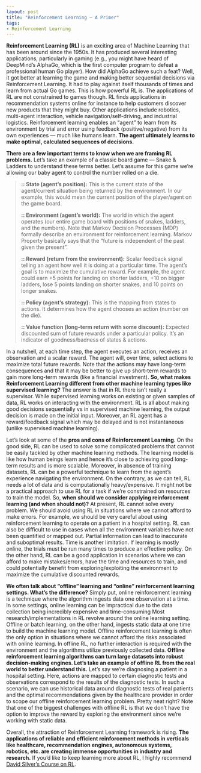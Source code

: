 ```yaml
---
layout: post
title: "Reinforcement Learning — A Primer"
tags:
- Reinforcement Learning
---
```


**Reinforcement Learning (RL)**  is an exciting area of Machine Learning that has been around since the 1950s. It has produced several interesting applications, particularly in gaming (e.g., you might have heard of DeepMind’s AlphaGo, which is the first computer program to defeat a professional human Go player). How did AlphaGo achieve such a feat? Well, it got better at learning the game and making better sequential decisions via Reinforcement Learning. It had to play against itself thousands of times and learn from actual Go games. This is how powerful RL is. The applications of RL are not constrained to games though. RL finds applications in recommendation systems online for instance to help customers discover new products that they might buy. Other applications include robotics, multi-agent interaction, vehicle navigation/self-driving, and industrial logistics. Reinforcement learning enables an “agent” to learn from its environment by trial and error using feedback (positive/negative) from its own experiences — much like humans learn.  **The agent ultimately learns to make optimal, calculated sequences of decisions.**

**There are a few important terms to know when we are framing RL problems.**  Let’s take an example of a classic board game — Snake & Ladders to understand these terms better. Let’s assume for this game we’re allowing our baby agent to control the number rolled on a die.

> **:: State (agent’s position):**  This is the current state of the agent/current situation being returned by the environment. In our example, this would mean the current position of the player/agent on the game board.
> 
> **:: Environment (agent’s world):**  The world in which the agent operates (our entire game board with positions of snakes, ladders, and the numbers). Note that Markov Decision Processes (MDP) formally describe an environment for reinforcement learning. Markov Property basically says that the “future is independent of the past given the present”.
> 
> **:: Reward (return from the environment):**  Scalar feedback signal telling an agent how well it is doing at a particular time. The agent’s goal is to maximize the cumulative reward. For example, the agent could earn +5 points for landing on shorter ladders, +10 on bigger ladders, lose 5 points landing on shorter snakes, and 10 points on longer snakes.
> 
> **:: Policy (agent’s strategy):**  This is the mapping from states to actions. It determines how the agent chooses an action (number on the die).
> 
> **:: Value function (long-term return with some discount):**  Expected discounted sum of future rewards under a particular policy. It’s an indicator of goodness/badness of states & actions.

In a nutshell, at each time step, the agent executes an action, receives an observation and a scalar reward. The agent will, over time, select actions to maximize total future rewards. Note that the actions may have long-term consequences and that it may be better to give up short-term rewards to gain more long-term rewards (like a financial investment).  **So, what makes Reinforcement Learning different from other machine learning types like supervised learning?**  The answer is that in RL there isn’t really a supervisor. While supervised learning works on existing or given samples of data, RL works on interacting with the environment. RL is all about making good decisions sequentially vs in supervised machine learning, the output decision is made on the initial input. Moreover, an RL agent has a reward/feedback signal which may be delayed and is not instantaneous (unlike supervised machine learning).

Let’s look at some of the **pros and cons of Reinforcement Learning**. On the good side, RL can be used to solve some complicated problems that cannot be easily tackled by other machine learning methods. The learning model is like how human beings learn and hence it’s close to achieving good long-term results and is more scalable. Moreover, in absence of training datasets, RL can be a powerful technique to learn from the agent’s experience navigating the environment. On the contrary, as we can tell, RL needs a lot of data and is computationally heavy/expensive. It might not be a practical approach to use RL for a task if we’re constrained on resources to train the model. So,  **when should we consider applying reinforcement learning (and when should not)?**  At present, RL cannot solve every problem. We should avoid using RL in situations where we cannot afford to make errors. For example, we should be very careful about using reinforcement learning to operate on a patient in a hospital setting. RL can also be difficult to use in cases when all the environment variables have not been quantified or mapped out. Partial information can lead to inaccurate and suboptimal results. Time is another limitation. If learning is mostly online, the trials must be run many times to produce an effective policy. On the other hand, RL can be a good application in scenarios where we can afford to make mistakes/errors, have the time and resources to train, and could potentially benefit from exploring/exploiting the environment to maximize the cumulative discounted rewards.

**We often talk about “offline” learning and “online” reinforcement learning settings. What’s the difference?**  Simply put, online reinforcement learning is a technique where the algorithm ingests data one observation at a time. In some settings, online learning can be impractical due to the data collection being incredibly expensive and time-consuming Most research/implementations in RL revolve around the online learning setting. Offline or batch learning, on the other hand, ingests static data at one time to build the machine learning model. Offline reinforcement learning is often the only option in situations where we cannot afford the risks associated with online learning. In offline RL, no further interaction is required with the environment and the algorithms utilize previously collected data.  **Offline reinforcement learning algorithms can turn large datasets into robust decision-making engines. Let’s take an example of offline RL from the real world to better understand this.**  Let’s say we’re diagnosing a patient in a hospital setting. Here, actions are mapped to certain diagnostic tests and observations correspond to the results of the diagnostic tests. In such a scenario, we can use historical data around diagnostic tests of real patients and the optimal recommendations given by the healthcare provider in order to scope our offline reinforcement learning problem. Pretty neat right?  Note that one of the biggest challenges with offline RL is that we don’t have the option to improve the reward by exploring the environment since we’re working with static data.

Overall, the attraction of Reinforcement Learning framework is rising.  **The applications of reliable and efficient reinforcement methods in verticals like healthcare, recommendation engines, autonomous systems, robotics, etc. are creating immense opportunities in industry and research.**  If you’d like to keep learning more about RL, I highly recommend  [David Silver’s Course on RL](https://www.davidsilver.uk/teaching/).